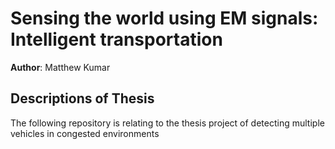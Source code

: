 # Sensing the world using EM signals: Intelligent transportation
**Author**: Matthew Kumar

## Descriptions of Thesis


The following repository is relating to the thesis project of detecting multiple vehicles in congested environments

